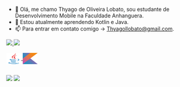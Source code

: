- 👋  Olá, me chamo Thyago de Oliveira Lobato, sou estudante de Desenvolvimento Mobile na Faculdade Anhanguera.
- 👀  Estou atualmente aprendendo Kotlin e Java.
- 📫  Para entrar em contato comigo -> Thyagollobato@gmail.com.

<div>
  <a href="https://https://github.com/T-Lobato">
  <img height="180em" src="https://github-readme-stats.vercel.app/api?username=T-Lobato&show_icons=true&theme=dark&include_all_commits=true&count_private=true"/>
  <img height="180em" src="https://github-readme-stats.vercel.app/api/top-langs/?username=T-Lobato&layout=compact&langs_count=7&theme=dark"/>
</div>
  
<div style="display: inline_block"><br>
  <img align="center" alt="Thyago-Java" height="30" width="40" src="https://raw.githubusercontent.com/devicons/devicon/master/icons/java/java-original.svg">
  <img align="center" alt="Thyago-Kotlin" height="30" width="40" src="https://raw.githubusercontent.com/devicons/devicon/master/icons/kotlin/kotlin-original.svg">
  </div>
  
  ##
  
  <div> 
  <a href = "mailto:thyagollobato@gmail.com"><img src="https://img.shields.io/badge/-Gmail-%23333?style=for-the-badge&logo=gmail&logoColor=white" target="_blank"></a>
  <a href="https://www.linkedin.com/in/thyago-lobato-bb9306105/" target="_blank"><img src="https://img.shields.io/badge/-LinkedIn-%230077B5?style=for-the-badge&logo=linkedin&logoColor=white" target="_blank"></a> 
</div>
